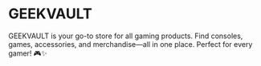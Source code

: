 # GEEKVAULT
GEEKVAULT is your go-to store for all gaming products. Find consoles, games, accessories, and merchandise—all in one place. Perfect for every gamer! 🎮✨

